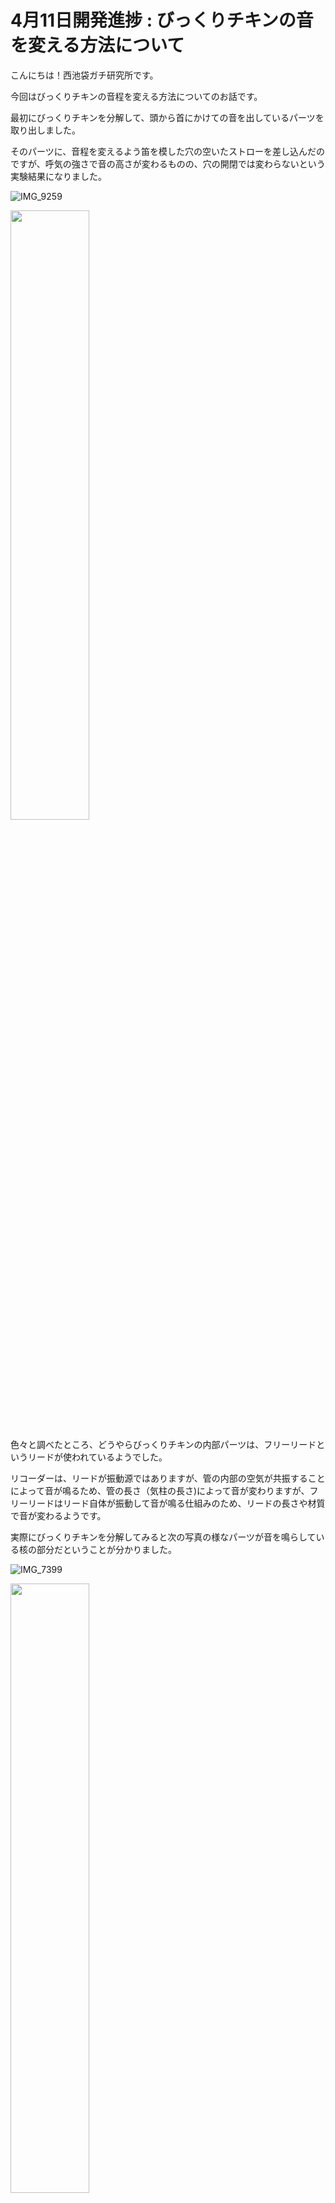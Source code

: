 # 4月11日開発進捗 : びっくりチキンの音を変える方法について

こんにちは！西池袋ガチ研究所です。

今回はびっくりチキンの音程を変える方法についてのお話です。

最初にびっくりチキンを分解して、頭から首にかけての音を出しているパーツを取り出しました。

そのパーツに、音程を変えるよう笛を模した穴の空いたストローを差し込んだのですが、呼気の強さで音の高さが変わるものの、穴の開閉では変わらないという実験結果になりました。

![IMG_9259](https://github.com/covelline/Maker-Faire-Tokyo/assets/2427741/5f4b954d-6d2f-45c8-8f39-6d3cd8ff0557)

<img src="https://github.com/covelline/Maker-Faire-Tokyo/assets/2427741/5f4b954d-6d2f-45c8-8f39-6d3cd8ff0557" width=50%>

色々と調べたところ、どうやらびっくりチキンの内部パーツは、フリーリードというリードが使われているようでした。

リコーダーは、リードが振動源ではありますが、管の内部の空気が共振することによって音が鳴るため、管の長さ（気柱の長さ)によって音が変わりますが、フリーリードはリード自体が振動して音が鳴る仕組みのため、リードの長さや材質で音が変わるようです。

実際にびっくりチキンを分解してみると次の写真の様なパーツが音を鳴らしている核の部分だということが分かりました。

![IMG_7399](https://github.com/covelline/Maker-Faire-Tokyo/assets/2427741/caf30f96-7a67-402a-97c4-a40a8a985b49)

<img src="https://github.com/covelline/Maker-Faire-Tokyo/assets/2427741/caf30f96-7a67-402a-97c4-a40a8a985b49" width=50%>

この固定パーツの位置をずらしたり、板の長さを変えることでびっくりチキンの音を変えることができました。

https://github.com/covelline/Maker-Faire-Tokyo/assets/2427741/45dd9cb1-ca1e-4fd1-a9c6-786ef4d61261


